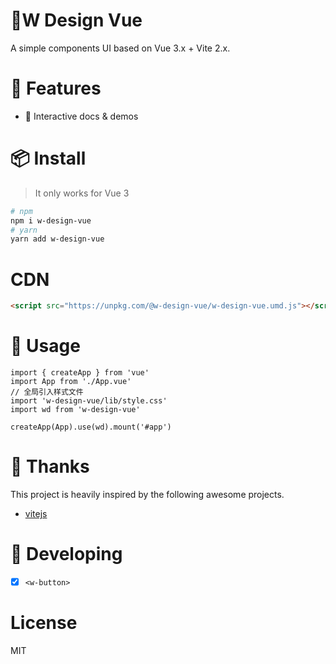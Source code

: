 # 🥇W Design Vue

A simple components UI based on Vue 3.x + Vite 2.x.

# 🚀 Features

- 🎪 Interactive docs & demos

# 📦 Install

> It only works for Vue 3

```bash
# npm
npm i w-design-vue
# yarn
yarn add w-design-vue
```

# CDN

```html
<script src="https://unpkg.com/@w-design-vue/w-design-vue.umd.js"></script>
```

# 🦄 Usage

```js{3-5}
import { createApp } from 'vue'
import App from './App.vue'
// 全局引入样式文件
import 'w-design-vue/lib/style.css'
import wd from 'w-design-vue'

createApp(App).use(wd).mount('#app')
```

# 🌸 Thanks

This project is heavily inspired by the following awesome projects.

- [vitejs](https://github.com/vitejs/vite)

# 🧪 Developing

- [x] `<w-button>`

# License

MIT
